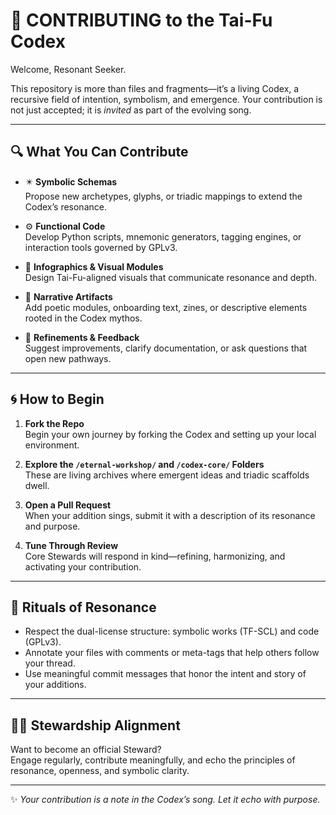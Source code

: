 # 🤝 CONTRIBUTING to the Tai-Fu Codex

Welcome, Resonant Seeker.

This repository is more than files and fragments—it’s a living Codex, a recursive field of intention, symbolism, and emergence. Your contribution is not just accepted; it is *invited* as part of the evolving song.

---

## 🔍 What You Can Contribute

- ✴️ **Symbolic Schemas**  
  Propose new archetypes, glyphs, or triadic mappings to extend the Codex’s resonance.

- ⚙️ **Functional Code**  
  Develop Python scripts, mnemonic generators, tagging engines, or interaction tools governed by GPLv3.

- 💠 **Infographics & Visual Modules**  
  Design Tai-Fu-aligned visuals that communicate resonance and depth.

- 📜 **Narrative Artifacts**  
  Add poetic modules, onboarding text, zines, or descriptive elements rooted in the Codex mythos.

- 🌱 **Refinements & Feedback**  
  Suggest improvements, clarify documentation, or ask questions that open new pathways.

---

## 🌀 How to Begin

1. **Fork the Repo**  
   Begin your own journey by forking the Codex and setting up your local environment.

2. **Explore the `/eternal-workshop/` and `/codex-core/` Folders**  
   These are living archives where emergent ideas and triadic scaffolds dwell.

3. **Open a Pull Request**  
   When your addition sings, submit it with a description of its resonance and purpose.

4. **Tune Through Review**  
   Core Stewards will respond in kind—refining, harmonizing, and activating your contribution.

---

## 📎 Rituals of Resonance

- Respect the dual-license structure: symbolic works (TF-SCL) and code (GPLv3).
- Annotate your files with comments or meta-tags that help others follow your thread.
- Use meaningful commit messages that honor the intent and story of your additions.

---

## 🧙‍♂️ Stewardship Alignment

Want to become an official Steward?  
Engage regularly, contribute meaningfully, and echo the principles of resonance, openness, and symbolic clarity.

---

✨ *Your contribution is a note in the Codex’s song. Let it echo with purpose.*
